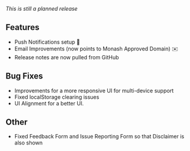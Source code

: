 _This is still a planned release_

## Features
- Push Notifications setup 🚀
- Email Improvements (now points to Monash Approved Domain) ✉️
- Release notes are now pulled from GitHub

## Bug Fixes

- Improvements for a more responsive UI for multi-device support
- Fixed localStorage clearing issues
- UI Alignment for a better UI.

## Other 
- Fixed Feedback Form and Issue Reporting Form so that Disclaimer is also shown
